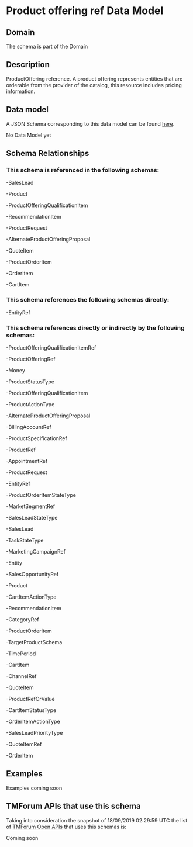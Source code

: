 # Product offering ref Data Model

## Domain

The  schema is part of the  Domain

## Description

ProductOffering reference. A product offering represents entities that are orderable from the provider of the catalog, this resource includes pricing information.

## Data model

A JSON Schema corresponding to this data model can be found
[here](https://github.com/tmforum-rand/schemas/blob/master/Product/ProductOfferingRef.schema.json).

No Data Model yet

## Schema Relationships

### This schema is referenced in the following schemas:

-SalesLead

-Product

-ProductOfferingQualificationItem

-RecommendationItem

-ProductRequest

-AlternateProductOfferingProposal

-QuoteItem

-ProductOrderItem

-OrderItem

-CartItem

### This schema references the following schemas directly:

-EntityRef

### This schema references directly or indirectly by the following schemas:

-ProductOfferingQualificationItemRef

-ProductOfferingRef

-Money

-ProductStatusType

-ProductOfferingQualificationItem

-ProductActionType

-AlternateProductOfferingProposal

-BillingAccountRef

-ProductSpecificationRef

-ProductRef

-AppointmentRef

-ProductRequest

-EntityRef

-ProductOrderItemStateType

-MarketSegmentRef

-SalesLeadStateType

-SalesLead

-TaskStateType

-MarketingCampaignRef

-Entity

-SalesOpportunityRef

-Product

-CartItemActionType

-RecommendationItem

-CategoryRef

-ProductOrderItem

-TargetProductSchema

-TimePeriod

-CartItem

-ChannelRef

-QuoteItem

-ProductRefOrValue

-CartItemStatusType

-OrderItemActionType

-SalesLeadPriorityType

-QuoteItemRef

-OrderItem



## Examples

Examples coming soon

## TMForum APIs that use this schema

Taking into consideration the snapshot of 18/09/2019 02:29:59 UTC the list of [TMForum Open APIs](https://www.tmforum.org/open-apis/) that uses this schemas is:

Coming soon